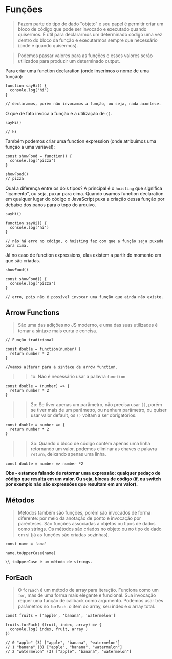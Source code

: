 # Funções

> Fazem parte do tipo de dado "objeto" e seu papel é permitir criar um bloco de código que pode ser invocado e executado quando quisermos. É útil para declararmos um determinado código uma vez dentro do bloco da função e executarmos sempre que necessário (onde e quando quisermos).

> Podemos passar valores para as funções e esses valores serão utilizados para produzir um determinado output.


Para criar uma function declaration (onde inserimos o nome de uma função):
```
function sayHi() {
  console.log('hi')
}

// declaramos, porém não invocamos a função, ou seja, nada acontece.
```

O que de fato invoca a função é a utilização de `()`.
```
sayHi()

// hi
```

Também podemos criar uma function expression (onde atribuímos uma função a uma variável):
```
const showFood = function() {
  console.log('pizza')
}

showFood()
// pizza
```

Qual a diferença entre os dois tipos? A principal é o `hoisting` que significa "içamento", ou seja, puxar para cima. Quando usamos function declaration em qualquer lugar do código o JavaScript puxa a criação dessa função por debaixo dos panos para o topo do arquivo.
```
sayHi()

function sayHi() {
  console.log('hi')
}

// não há erro no código, o hoisting faz com que a função seja puxada para cima.
```

Já no caso de function expressions, elas existem a partir do momento em que são criadas.
```
showFood()

const showFood() {
  console.log('pizza')
}

// erro, pois não é possível invocar uma função que ainda não existe.
```

## Arrow Functions

> São uma das adições no JS moderno, e uma das suas utilizades é tornar a sintaxe mais curta e concisa.

```
// Função tradicional

const double = function(number) {
  return number * 2
}

//vamos alterar para a sintaxe de arrow function.
```


>> 1o: Não é necessário usar a palavra `function`
```
const double = (number) => {
  return number * 2
}
```

>> 2o: Se tiver apenas um parâmetro, não precisa usar `()`, porém se tiver mais de um parâmetro, ou nenhum parâmetro, ou quiser usar valor default, os `()` voltam a ser obrigatórios.
```
const double = number => {
  return number * 2
}
```

>> 3o: Quando o bloco de código contém apenas uma linha retornando um valor, podemos eliminar as chaves e palavra `return`, deixando apenas uma linha.
```
const double = number => number *2
```
**Obs - estamos falando de retornar uma expressão: qualquer pedaço de código que resulta em um valor. Ou seja, blocas de código (if, ou switch por exemplo não são expressões que resultam em um valor).**

## Métodos

> Métodos também são funções, porém são invocados de forma diferente: por meio da anotação de ponto e invocação por parênteses. São funções associadas a objetos ou tipos de dados como strings. Os métodos são criados no objeto ou no tipo de dado em si (já as funções são criadas sozinhas).

```
const name = 'ana'

name.toUpperCase(name)

\\ toUpperCase é um método de strings.
```


## ForEach

> O `forEach` é um método de array para iteração. Funciona como um `for`, mas de uma forma mais elegante e funcional. Sua invocação requer uma função de callback como argumento. Podemos usar três parâmetros no `forEach`: o item do array, seu index e o array total.
```
const fruits = ['apple', 'banana', 'watermelon']

fruits.forEach( (fruit, index, array) => {
  console.log( index, fruit, array )
})

// 0 "apple" (3) ["apple", "banana", "watermelon"]
// 1 "banana" (3) ["apple", "banana", "watermelon"]
// 2 "watermelon" (3) ["apple", "banana", "watermelon"]
```
